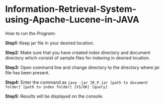 # Information-Retrieval-System-using-Apache-Lucene-in-JAVA


_How to run the Program:_

**Step1:** Keep jar file in your desired location.

**Step2:** Make sure that you have created index directory and document directory which consist of sample files for indexing in desired location.

**Step3:** Open command line and change directory to the directory where jar file has been present.

**Step4:** Enter the command as
	`java -jar IR_P.jar [path to document folder] [path to index folder] [VS/OK] [query]`
	
**Step5:** Results will be displayed on the console.
